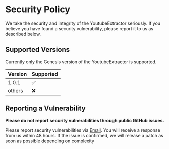 # Security Policy
We take the security and integrity of the YoutubeExtractor seriously. 
If you believe you have found a security vulnerability, please report it to us as described below.

## Supported Versions

Currently only the Genesis version of the YoutubeExtractor is supported.

| Version | Supported          |
|---------|--------------------|
| 1.0.1   | :white_check_mark: |
| others  | :x:                |

## Reporting a Vulnerability

**Please do not report security vulnerabilities through public GitHub issues.**

Please report security vulnerabilities via [Email](mailto:github.senate902@passfwd.com).
You will receive a response from us within 48 hours. 
If the issue is confirmed, we will release a patch as soon as possible depending on complexity
